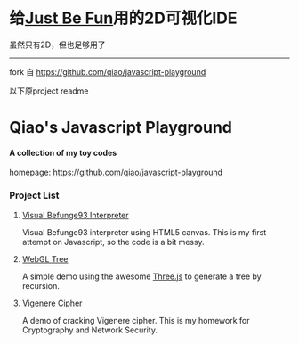 给[Just Be Fun](https://github.com/USTC-Hackergame/hackergame2021-writeups/tree/master/official/JUST%20BE%20FUN)用的2D可视化IDE
============================

虽然只有2D，但也足够用了

---

fork 自 https://github.com/qiao/javascript-playground

以下原project readme

Qiao's Javascript Playground  
============================

#### A collection of my toy codes ####

homepage: https://github.com/qiao/javascript-playground

### Project List ###

1. [Visual Befunge93 Interpreter](http://qiao.github.com/javascript-playground/befunge93/)

    Visual Befunge93 interpreter using HTML5 canvas. This is my first attempt on Javascript, so the code is a bit messy.

2. [WebGL Tree](http://qiao.github.com/javascript-playground/webgl-tree/)

    A simple demo using the awesome [Three.js](https://github.com/mrdoob/three.js) to generate a tree by recursion. 

3. [Vigenere Cipher](http://qiao.github.com/javascript-playground/vigenere-cipher/)

    A demo of cracking Vigenere cipher. This is my homework for Cryptography and Network Security.
